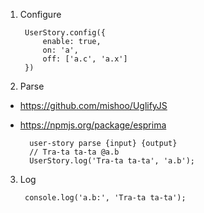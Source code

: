 1. Configure


        UserStory.config({
            enable: true,
            on: 'a',
            off: ['a.c', 'a.x']
        })


2. Parse

* https://github.com/mishoo/UglifyJS
* https://npmjs.org/package/esprima


        user-story parse {input} {output}
        // Tra-ta ta-ta @a.b
        UserStory.log('Tra-ta ta-ta', 'a.b');


3. Log


        console.log('a.b:', 'Tra-ta ta-ta');
